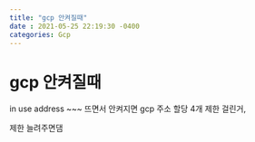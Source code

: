 ```yaml
---
title: "gcp 안켜질때"
date : 2021-05-25 22:19:30 -0400
categories: Gcp
---
```



# gcp 안켜질때

in use address ~~~ 뜨면서 안켜지면 gcp 주소 할당 4개 제한 걸린거,

제한 늘려주면댐
